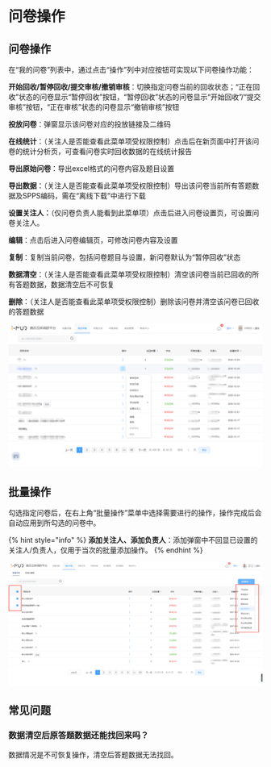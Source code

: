 # 问卷操作

## 问卷操作

在“我的问卷”列表中，通过点击“操作”列中对应按钮可实现以下问卷操作功能：

**开始回收/暂停回收/提交审核/撤销审核**：切换指定问卷当前的回收状态；“正在回收”状态的问卷显示“暂停回收”按钮，“暂停回收”状态的问卷显示“开始回收”/“提交审核”按钮，“正在审核”状态的问卷显示“撤销审核”按钮

**投放问卷**：弹窗显示该问卷对应的投放链接及二维码

**在线统计**：（关注人是否能查看此菜单项受权限控制）点击后在新页面中打开该问卷的统计分析页，可查看问卷实时回收数据的在线统计报告

**导出原始问卷**：导出excel格式的问卷内容及题目设置

**导出数据**：（关注人是否能查看此菜单项受权限控制）导出该问卷当前所有答题数据及SPPS编码，需在“离线下载”中进行下载

**设置关注人：**（仅问卷负责人能看到此菜单项）点击后进入问卷设置页，可设置问卷关注人。

**编辑**：点击后进入问卷编辑页，可修改问卷内容及设置

**复制**：复制当前问卷，包括问卷题目与设置，新问卷默认为“暂停回收”状态

**数据清空**：（关注人是否能查看此菜单项受权限控制）清空该问卷当前已回收的所有答题数据，数据清空后不可恢复

**删除**：（关注人是否能查看此菜单项受权限控制）删除该问卷并清空该问卷已回收的答题数据

![我的问卷-操作](<../../.gitbook/assets/image (43).png>)

## 批量操作

勾选指定问卷后，在右上角“批量操作”菜单中选择需要进行的操作，操作完成后会自动应用到所勾选的问卷中。

{% hint style="info" %}
**添加关注人、添加负责人**：添加弹窗中不回显已设置的关注人/负责人，仅用于当次的批量添加操作。
{% endhint %}

![批量操作](<../../.gitbook/assets/image (579).png>)

## 常见问题

### 数据清空后原答题数据还能找回来吗？

数据情况是不可恢复操作，清空后答题数据无法找回。
